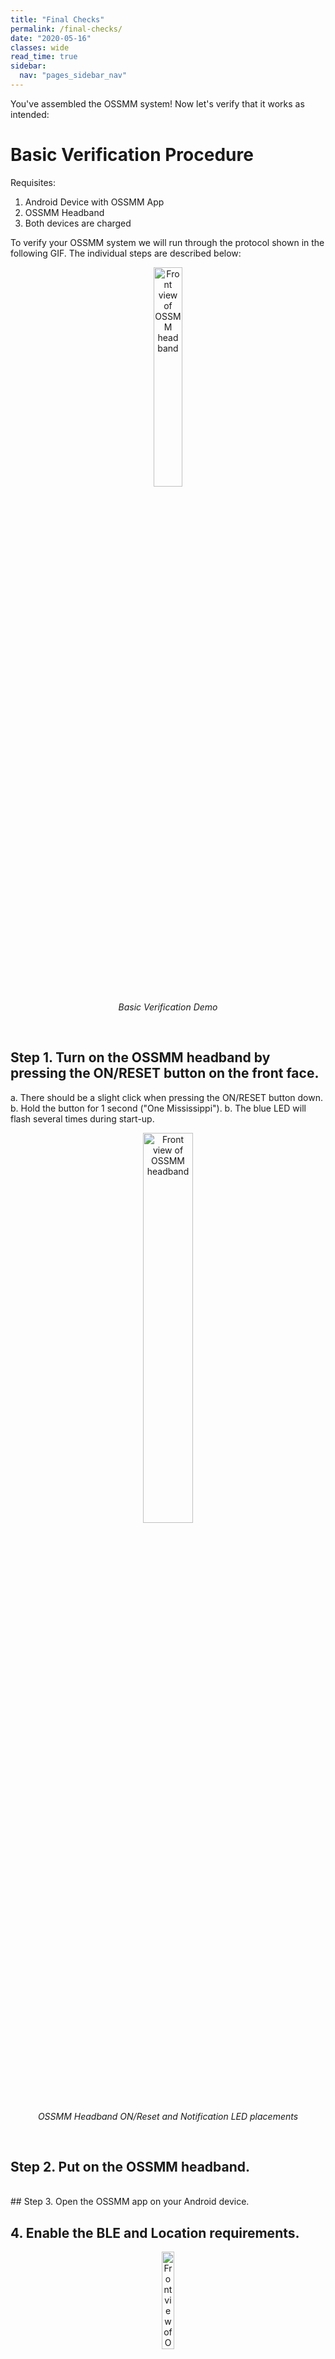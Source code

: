 ```yaml
---
title: "Final Checks"
permalink: /final-checks/
date: "2020-05-16"
classes: wide
read_time: true
sidebar:
  nav: "pages_sidebar_nav"
---
```


You've assembled the OSSMM system! Now let's verify that it works as intended:

# Basic Verification Procedure

Requisites:
1. Android Device with OSSMM App
2. OSSMM Headband
3. Both devices are charged

To verify your OSSMM system we will run through the protocol shown in the
following GIF. The individual steps are described below:

<figure style="text-align: center; display: block; margin-left: auto; margin-right: auto;">
  <img src="{{ site.url }}/OSSMM/media/final-checks/long-demo.gif" alt="Front view of OSSMM headband" style="width: 30%; display: block; margin-left: auto; margin-right: auto;">
  <figcaption style="font-style: italic; margin-top: 5px; text-align: center;">Basic Verification Demo</figcaption>
</figure>
<br>

## Step 1. Turn on the OSSMM headband by pressing the ON/RESET button on the front face.

a. There should be a slight click when pressing the ON/RESET button down.
b. Hold the button for 1 second ("One Mississippi").
b. The blue LED will flash several times during start-up.
 
<figure style="text-align: center; display: block; margin-left: auto; margin-right: auto;">
  <img src="{{ site.url }}/OSSMM/media/final-checks/buttons.jpg" alt="Front view of OSSMM headband" style="width: 40%; display: block; margin-left: auto; margin-right: auto;">
  <figcaption style="font-style: italic; margin-top: 5px; text-align: center;">OSSMM Headband ON/Reset and Notification LED placements</figcaption>
</figure>
<br>
 
## Step 2. Put on the OSSMM headband.
<br>
## Step 3. Open the OSSMM app on your Android device.
<br>

## 4. Enable the BLE and Location requirements.

<figure style="text-align: center; display: block; margin-left: auto; margin-right: auto;">
  <img src="{{ site.url }}/OSSMM/media/final-checks/requirements.png" alt="Front view of OSSMM headband" style="width: 20%; display: block; margin-left: auto; margin-right: auto;">
  <figcaption style="font-style: italic; margin-top: 5px; text-align: center;">System Requirements Screen</figcaption>
</figure>
<br>

## Step 5. To bond the app and headband, go to Settings >> Find Device.

<figure style="text-align: center; display: block; margin-left: auto; margin-right: auto;">
  <img src="{{ site.url }}/OSSMM/media/final-checks/find-device.png" alt="Front view of OSSMM headband" style="width: 20%; display: block; margin-left: auto; margin-right: auto;">
  <figcaption style="font-style: italic; margin-top: 5px; text-align: center;">"Find Device" is in the collapsible Settings section.</figcaption>
</figure>
<br>

##Step 6. Connect the OSSMM device.
 a. The green LED will flash several times for a successful connection.
 
<figure style="text-align: center; display: block; margin-left: auto; margin-right: auto;">
  <img src="{{ site.url }}/OSSMM/media/final-checks/connect.png" alt="Front view of OSSMM headband" style="width: 20%; display: block; margin-left: auto; margin-right: auto;">
  <figcaption style="font-style: italic; margin-top: 5px; text-align: center;">Bluetooth Devices Scan Screen</figcaption>
</figure>

## Step 7. Move to the Live Data section (this should open automatically)
<br>

## Step 8. View the Accelerometer and Gyroscope and verify plots show turning of the head.

<figure style="text-align: center; display: block; margin-left: auto; margin-right: auto;">
  <img src="{{ site.url }}/OSSMM/media/final-checks/acc-gyro.png" alt="Front view of OSSMM headband" style="width: 20%; display: block; margin-left: auto; margin-right: auto;">
  <figcaption style="font-style: italic; margin-top: 5px; text-align: center;">Accelerometer and Gyroscope Plots in the Live Data Section. Arrows point to distinct head turns, hence separate colors in the gyroscope plot.</figcaption>
</figure>
<br>

## Step 9. View the EOG section, and verify eye movement is detected with side-to-side saccades or roll your eyes.

In the plot below you can observe left-right saccade, right-left saccade, and clock-wise eye movement.

<figure style="text-align: center; display: block; margin-left: auto; margin-right: auto;">
  <img src="{{ site.url }}/OSSMM/media/final-checks/eog.png" alt="Front view of OSSMM headband" style="width: 20%; display: block; margin-left: auto; margin-right: auto;">
  <figcaption style="font-style: italic; margin-top: 5px; text-align: center;">Eye Movement (EOG) plot in Live Data section. Arrows point to distinct eye movements: left-right saccade, right-left saccade, eye rolling.</figcaption>
</figure>
<br>


## Step 10. View the Heart Rate plot to see that your pulse is being detected.

<figure style="text-align: center; display: block; margin-left: auto; margin-right: auto;">
  <img src="{{ site.url }}/OSSMM/media/final-checks/pulse.png" alt="Front view of OSSMM headband" style="width: 20%; display: block; margin-left: auto; margin-right: auto;">
  <figcaption style="font-style: italic; margin-top: 5px; text-align: center;">Pulse plot in the Live Data section. Each spike shows a heart beat. The EKG 'T Wave' is visible as a low bump after each spike. </figcaption>
</figure>
<br>

## Step 11. Press "Stop Recording and Turn Off"

<figure style="text-align: center; display: block; margin-left: auto; margin-right: auto;">
  <img src="{{ site.url }}/OSSMM/media/final-checks/stop.png" alt="Front view of OSSMM headband" style="width: 20%; display: block; margin-left: auto; margin-right: auto;">
  <figcaption style="font-style: italic; margin-top: 5px; text-align: center;">"Stop Recording and Turn Off" button on the OSSMM Dashboard during active Recording. </figcaption>
</figure>
<br>

# Bluetooth Bonding Verification

This will confirm the app has bonded to the OSSMM headband. Complete this after
"Basic Verification Procedure" and with the same OSSMM headband. BLE pairing
is specific to each headband and the "Reconnect" option will only work for that
bonded device.

## Step 1. Press "Reconnect and Record"
 a. The green LED will flash several times for a successful connection.
 
<figure style="text-align: center; display: block; margin-left: auto; margin-right: auto;">
  <img src="{{ site.url }}/OSSMM/media/final-checks/reconnect.png" alt="Front view of OSSMM headband" style="width: 20%; display: block; margin-left: auto; margin-right: auto;">
  <figcaption style="font-style: italic; margin-top: 5px; text-align: center;">"Reconnect and Record" button on the OSSMM dashboard. This button is only available after an OSSMM headband has bonded with the app.</figcaption>
</figure>
 
## Step 2. Verify the "Live Data" plot function correctly
## Step 3. Press "Stop Recording and Turn Off"

# Verify Data Saving and Encryption:

The following GIF shows the protocol for verifying data is being saved and
encrypted correctly. Individual steps are listed below:

Follow the video below for a demonstration:
<figure style="text-align: center; display: block; margin-left: auto; margin-right: auto;">
  <img src="{{ site.url }}/OSSMM/media/final-checks/decryption.gif" alt="Front view of OSSMM headband" style="width: 70%; display: block; margin-left: auto; margin-right: auto;">
  <figcaption style="font-style: italic; margin-top: 5px; text-align: center;">Decryption Protocol</figcaption>
</figure>

## Step 1. Connect the Android Device to a computer

<br>
## Step 2. Access the internal file system and navigate to "Documents/OSSMM" on the Android device

<br>
## Step 3. Select the ZIP file corresponding to the time of your verification recording

<br>
## Step 4. Import the ZIP file to your computer, and open with appropriate decompression tool (WinRAR is recommended for Windows)

<br>
## Step 5. Use the password under the "Data Protection" >> View Data Access Password in the app

<figure style="text-align: center; display: block; margin-left: auto; margin-right: auto;">
  <img src="{{ site.url }}/OSSMM/media/final-checks/data-protection.png" alt="Front view of OSSMM headband" style="width: 20%; display: block; margin-left: auto; margin-right: auto;">
  <figcaption style="font-style: italic; margin-top: 5px; text-align: center;">"View Data Access Password"  in the Data Protection Section.</figcaption>
</figure>

<figure style="text-align: center; display: block; margin-left: auto; margin-right: auto;">
  <img src="{{ site.url }}/OSSMM/media/final-checks/password.png" alt="Front view of OSSMM headband" style="width: 20%; display: block; margin-left: auto; margin-right: auto;">
  <figcaption style="font-style: italic; margin-top: 5px; text-align: center;">Semi-randomly generated OSSMM password for encrypted recording files.</figcaption>
</figure>

Note: Each time the application is installed, a new encryption password is
semi-randomly generated. This can be modified within the Android app code, so
that a chosen password is used instead.

<br>
# Advanced Verification - if interested in sleep modulation:

(After following the connection/reconnection steps above)

## Step 1. Go to "Sleep Modulation" and enable

<figure style="text-align: center; display: block; margin-left: auto; margin-right: auto;">
  <img src="{{ site.url }}/OSSMM/media/final-checks/modulation.png" alt="Front view of OSSMM headband" style="width: 20%; display: block; margin-left: auto; margin-right: auto;">
  <figcaption style="font-style: italic; margin-top: 5px; text-align: center;">"Modulation Mode" Toggle and "Test" button in Sleep Modulation section.</figcaption>
</figure>
<br>

## Step 2. Press Test Modulation during the connection
   - The OSSMM headband should vibrate in a double "blinky" pattern (On-Off...On-Off)